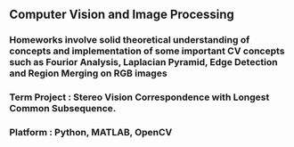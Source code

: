 
## Computer Vision and Image Processing

### Homeworks involve solid theoretical understanding of concepts and implementation of some important CV concepts such as Fourior Analysis, Laplacian Pyramid, Edge Detection and Region Merging on RGB images

### Term Project : Stereo Vision Correspondence with Longest Common Subsequence.

### Platform :  Python, MATLAB, OpenCV
